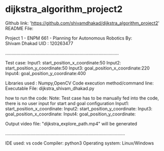 # dijkstra_algorithm_project2

GIthub link: 'https://github.com/shivamdhakad/dijkstra_algorithm_project2'
README File:

Project 1 - ENPM 661 - Planning for Autonomous Robotics
By:  
Shivam Dhakad
UID : 120263477

..........................................................................................

Test case:
Input1: start_position_x_coordinate:50
Input2: start_position_y_coordinate:50
Input3: goal_position_x_coordinate:220
Input4: goal_position_y_coordinate:400

Libraries used : Numpy,OpenCV
Code execution method/command line: Executable File: dijkstra_shivam_dhakad.py

how to run the code:
Note: Test case has to be manually fed into the code, there is no user input for start and goal configuration
Input1: start_position_x_coordinate:
Input2: start_position_y_coordinate:
Input3: goal_position_x_coordinate:
Input4: goal_position_y_coordinate:


Output
video file: "dijkstra_explore_path.mp4" will be generated


...............................................................................................

IDE used: vs code
Compiler: python3
Operating system: Linux/Windows

